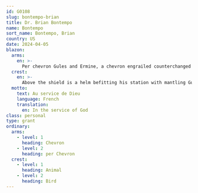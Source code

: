 ```yaml
---
id: G0108
slug: bontempo-brian
title: Dr. Brian Bontempo
name: Bontempo
sort_name: Bontempo, Brian
country: US
date: 2024-04-05
blazon:
  arms:
    en: >-
      Per chevron Gules and Ermine, a chevron engrailed counterchanged between two Maltese crosses in chief Argent and one in base Gules, the whole bearing an escutcheon of pretence displaying the Arms of his wife, Argent, in pale three flaming hearts Gules (2,1).
  crest:
    en: >-
      Above the shield is a helm befitting his station with mantling Gules doubled Argent, bearing for a crest upon a wreath of the liveries, a great spotted woodpecker close proper adorned with a pendant of star anise Or.
  motto:
    text: Au service de Dieu
    language: French
    translation:
      en: In the service of God
class: personal
type: grant
ordinary:
  arms:
    - level: 1 
      heading: Chevron
    - level: 2 
      heading: per Chevron
  crest:
    - level: 1
      heading: Animal
    - level: 2
      heading: Bird
---
```

